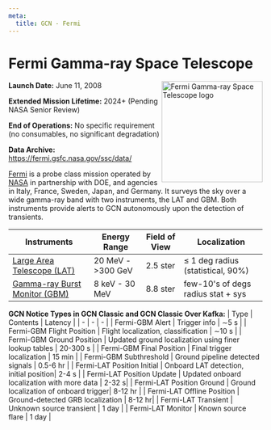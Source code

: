 ```yaml
---
meta:
  title: GCN - Fermi
---
```


# Fermi Gamma-ray Space Telescope

<img 
  src="/_static/img/missions/Fermi_Gamma-ray_Space_Telescope_logo.png"
  width="200"
  align="right"
  alt="Fermi Gamma-ray Space Telescope logo"
/>

**Launch Date:** June 11, 2008

**Extended Mission Lifetime:** 2024+ (Pending NASA Senior Review)

**End of Operations:** No specific requirement (no consumables, no significant degradation)

**Data Archive:**
https://fermi.gsfc.nasa.gov/ssc/data/

[Fermi](https://fermi.gsfc.nasa.gov) is a probe class mission operated by [NASA](https://www.nasa.gov/fermi/) in partnership with DOE, and agencies in Italy, France, Sweden, Japan, and Germany. It surveys the sky over a wide gamma-ray band with two instruments, the LAT and GBM. Both instruments provide alerts to GCN autonomously upon the detection of transients.

| Instruments                                                          | Energy Range         | Field of View | Localization                          |
| -------------------------------------------------------------------- | -------------------- | ------------- | ------------------------------------- |
| [Large Area Telescope (LAT)](https://glast.sites.stanford.edu)       | 20 MeV - &gt;300 GeV | 2.5 ster      | &leq; 1 deg radius (statistical, 90%) |
| [Gamma-ray Burst Monitor (GBM)](https://gammaray.msfc.nasa.gov/gbm/) | 8 keV - 30 MeV       | 8.8 ster      | few-10's of degs radius stat + sys    |

**GCN Notice Types in GCN Classic and GCN Classic Over Kafka:**
| Type | Contents | Latency |
| - | - | - |
| Fermi-GBM Alert | Trigger info | &sim;5 s |
| Fermi-GBM Flight Position | Flight localization, classification | &sim;10 s |
| Fermi-GBM Ground Position | Updated ground localization using finer lookup tables | 20-300 s |
| Fermi-GBM Final Position | Final trigger localization | 15 min |
| Fermi-GBM Subthreshold | Ground pipeline detected signals | 0.5-6 hr |
| Fermi-LAT Position Initial | Onboard LAT detection, initial position| 2-4 s |
| Fermi-LAT Position Update | Updated onboard localization with more data | 2-32 s|
| Fermi-LAT Position Ground | Ground localization of onboard trigger| 8-12 hr |
| Fermi-LAT Offline Position | Ground-detected GRB localization | 8-12 hr|
| Fermi-LAT Transient | Unknown source transient | 1 day |
| Fermi-LAT Monitor | Known source flare | 1 day |
